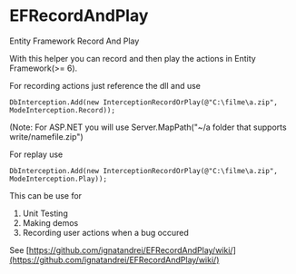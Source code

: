 EFRecordAndPlay
===============

Entity Framework Record And Play


With this helper you can record and then play the actions in Entity Framework(>= 6).

For recording actions just reference the dll and use

    DbInterception.Add(new InterceptionRecordOrPlay(@"C:\filme\a.zip", ModeInterception.Record)); 

(Note: For ASP.NET you will use Server.MapPath("~/a folder that supports write/namefile.zip")

For replay use 

    DbInterception.Add(new InterceptionRecordOrPlay(@"C:\filme\a.zip", ModeInterception.Play));

This can be use for 

1. Unit Testing
2. Making demos
3. Recording user actions when a bug occured 

See [https://github.com/ignatandrei/EFRecordAndPlay/wiki/](https://github.com/ignatandrei/EFRecordAndPlay/wiki/)
